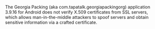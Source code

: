 The Georgia Packing (aka com.tapatalk.georgiapackingorg) application 3.9.16 for Android does not verify X.509 certificates from SSL servers, which allows man-in-the-middle attackers to spoof servers and obtain sensitive information via a crafted certificate.